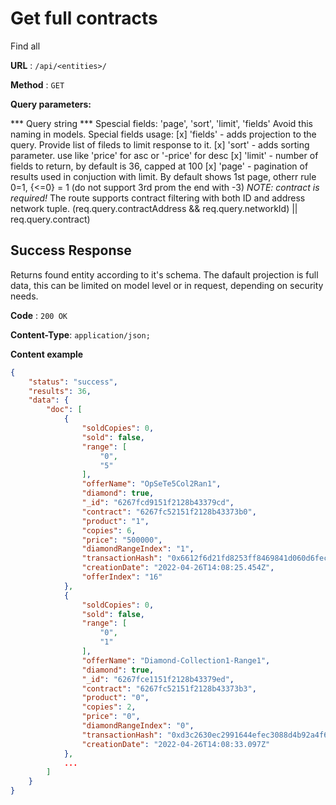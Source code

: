 # Get full contracts

Find all <entities>

**URL** : `/api/<entities>/`

**Method** : `GET`

**Query parameters:**

*** Query string ***
Spescial fields: 'page', 'sort', 'limit', 'fields'
  Avoid this naming in models.
Special fields usage: 
  [x] 'fields' - adds projection to the query. Provide list of fileds to limit response to it.
  [x] 'sort' - adds sorting parameter. use like 'price' for asc or '-price' for desc
  [x] 'limit' - number of fields to return, by default is 36, capped at 100
  [x] 'page' - pagination of results used in conjuction with limit. By default shows 1st page, otherr rule 0=1, {<=0} = 1 (do not support 3rd prom the end with -3)
*NOTE: contract is required!*
The route supports contract filtering with both ID and address network tuple. (req.query.contractAddress && req.query.networkId) || req.query.contract)
## Success Response

Returns found entity according to it's schema. The dafault projection is full data, this can be limited on model level or in request, depending on security needs.

**Code** : `200 OK`

**Content-Type**: `application/json;`

**Content example**

```json
{
    "status": "success",
    "results": 36,
    "data": {
        "doc": [
            {
                "soldCopies": 0,
                "sold": false,
                "range": [
                    "0",
                    "5"
                ],
                "offerName": "OpSeTe5Col2Ran1",
                "diamond": true,
                "_id": "6267fcd9151f2128b43379cd",
                "contract": "6267fc52151f2128b43373b0",
                "product": "1",
                "copies": 6,
                "price": "500000",
                "diamondRangeIndex": "1",
                "transactionHash": "0x6612f6d21fd8253ff8469841d060d6fec416e02cdd7172bb2d1b1b68ed58e84c",
                "creationDate": "2022-04-26T14:08:25.454Z",
                "offerIndex": "16"
            },
            {
                "soldCopies": 0,
                "sold": false,
                "range": [
                    "0",
                    "1"
                ],
                "offerName": "Diamond-Collection1-Range1",
                "diamond": true,
                "_id": "6267fce1151f2128b43379ed",
                "contract": "6267fc52151f2128b43373b3",
                "product": "0",
                "copies": 2,
                "price": "0",
                "diamondRangeIndex": "0",
                "transactionHash": "0xd3c2630ec2991644efec3088d4b92a4f62dde09bae39a4dad16f789af719a76f",
                "creationDate": "2022-04-26T14:08:33.097Z"
            },
            ...
        ]
    }
}
```
